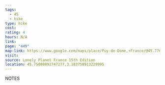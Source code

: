 ```yaml
---
tags:
  - 4S
  - hike
type: hike
cost: 
rating: 4
hours: N/A
link: 
page: "449"
map-link: https://www.google.com/maps/place/Puy-de-Dome,+France/@45.7708922,2.5273519,9z/data=!3m1!4b1!4m6!3m5!1s0x47f71df7d378185f:0x3093cafcbe32970!8m2!3d45.7801582!4d3.0821043!16zL20vMG1ncTI?entry=ttu&g_ep=EgoyMDI0MTAyOS4wIKXMDSoASAFQAw%3D%3D
visit: 
source: Lonely Planet France 15th Edition
location: 45.75000892747277,3.183750913229995
---
```

NOTES
